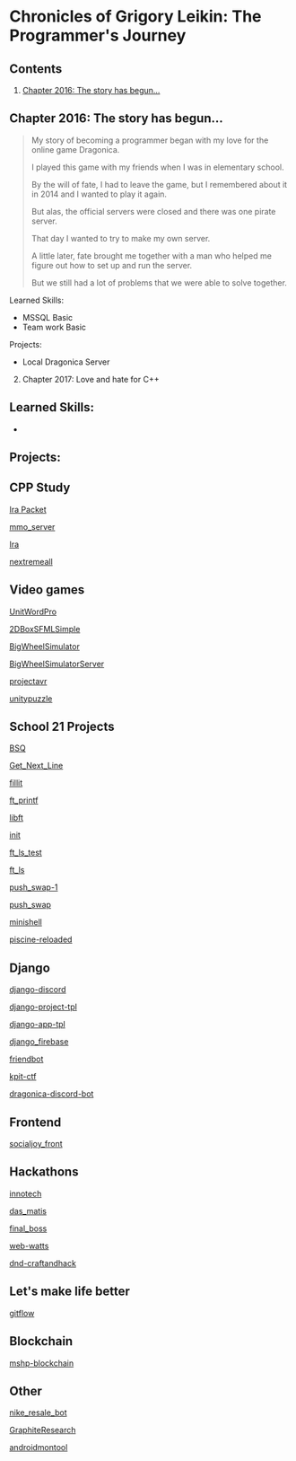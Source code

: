 # Chronicles of Grigory Leikin: The Programmer's Journey

## Contents

1. [Chapter 2016: The story has begun...](#chapter-2016-the-story-has-begun)

## Chapter 2016: The story has begun...

> My story of becoming a programmer began with my love for the online game Dragonica.
> 
> I played this game with my friends when I was in elementary school.
> 
> By the will of fate, I had to leave the game, but I remembered about it in 2014 and I wanted to play it again.
> 
> But alas, the official servers were closed and there was one pirate server.
> 
> That day I wanted to try to make my own server.
> 
> A little later, fate brought me together with a man who helped me figure out how to set up and run the server.
>
> But we still had a lot of problems that we were able to solve together.

Learned Skills:
- MSSQL Basic
- Team work Basic

Projects:
- Local Dragonica Server

2. Chapter 2017: Love and hate for C++

Learned Skills:
- 
- 

Projects:
- 

## CPP Study
[Ira Packet](https://github.com/reOiL/Packet)

[mmo_server](https://github.com/reOiL/mmo_server)

[Ira](https://gitlab.com/yoga3001/Ira)

[nextremeall](https://gitlab.com/yoga3001/nextremeall)

## Video games
[UnitWordPro](https://github.com/reOiL/UnitWordPro)

[2DBoxSFMLSimple](https://github.com/reOiL/2DBoxSFMLSimple)

[BigWheelSimulator](https://github.com/reOiL/BigWheelSimulator)

[BigWheelSimulatorServer](https://github.com/reOiL/BigWheelSimulatorServer)

[projectavr](https://gitlab.com/yoga3001/projectavr)

[unitypuzzle](https://gitlab.com/yoga3001/unitypuzzle)

## School 21 Projects
[BSQ](https://github.com/reOiL/BSQ)

[Get_Next_Line](https://github.com/reOiL/Get_Next_Line)

[fillit](https://github.com/reOiL/fillit)

[ft_printf](https://github.com/reOiL/ft_printf)

[libft](https://github.com/reOiL/libft)

[init](https://github.com/reOiL/init)

[ft_ls_test](https://github.com/reOiL/ft_ls_test)

[ft_ls](https://github.com/reOiL/ft_ls)

[push_swap-1](https://github.com/reOiL/push_swap-1)

[push_swap](https://github.com/reOiL/push_swap)

[minishell](https://github.com/reOiL/minishell)

[piscine-reloaded](https://github.com/reOiL/piscine-reloaded)

## Django
[django-discord](https://github.com/reOiL/django-discord)

[django-project-tpl](https://github.com/reOiL/django-project-tpl)

[django-app-tpl](https://github.com/reOiL/django-app-tpl)

[django_firebase](https://github.com/reOiL/django_firebase)

[friendbot](https://github.com/reOiL/friendbot)

[kpit-ctf](https://gitlab.com/yoga3001/kpit-ctf)

[dragonica-discord-bot](https://gitlab.com/yoga3001/dragonica-discord-bot)

## Frontend
[socialjoy_front](https://github.com/reOiL/socialjoy_front)

## Hackathons
[innotech](https://github.com/reOiL/innotech)

[das_matis](https://github.com/reOiL/das_matis)

[final_boss](https://github.com/reOiL/final_boss)

[web-watts](https://github.com/reOiL/web-watts)

[dnd-craftandhack](https://gitlab.com/yoga3001/dnd-craftandhack)

## Let's make life better
[gitflow](https://github.com/reOiL/gitflow)

## Blockchain
[mshp-blockchain](https://github.com/reOiL/mshp-blockchain)

## Other
[nike_resale_bot](https://gitlab.com/yoga3001/nike_resale_bot)

[GraphiteResearch](https://gitlab.com/GraphiteResearch/)

[androidmontool](https://gitlab.com/yoga3001/androidmontool)
